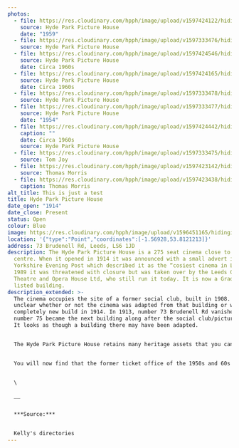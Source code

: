 ```yaml
---
photos:
  - file: https://res.cloudinary.com/hpph/image/upload/v1597424122/hidinginplainsight/HPPH_-_1959_14.jpg
    source: Hyde Park Picture House
    date: "1959"
  - file: https://res.cloudinary.com/hpph/image/upload/v1597333476/hidinginplainsight/HPPH_07.jpg
    source: Hyde Park Picture House
  - file: https://res.cloudinary.com/hpph/image/upload/v1597424546/hidinginplainsight/HPPH_circa_1960s_12.jpg
    source: Hyde Park Picture House
    date: Circa 1960s
  - file: https://res.cloudinary.com/hpph/image/upload/v1597424165/hidinginplainsight/HPPH_circa_1960s_10.jpg
    source: Hyde Park Picture House
    date: Circa 1960s
  - file: https://res.cloudinary.com/hpph/image/upload/v1597333478/hidinginplainsight/HPPH_06.jpg
    source: Hyde Park Picture House
  - file: https://res.cloudinary.com/hpph/image/upload/v1597333477/hidinginplainsight/HPPH_08.jpg
    source: Hyde Park Picture House
    date: "1954"
  - file: https://res.cloudinary.com/hpph/image/upload/v1597424442/hidinginplainsight/HPPH_circa_1960s.jpg
    caption: ""
    date: Circa 1960s
    source: Hyde Park Picture House
  - file: https://res.cloudinary.com/hpph/image/upload/v1597333475/hidinginplainsight/HPPH.jpg
    source: Tom Joy
  - file: https://res.cloudinary.com/hpph/image/upload/v1597423142/hidinginplainsight/Hyde_Park_-_Thomas_Morris_1.tiff
    source: Thomas Morris
  - file: https://res.cloudinary.com/hpph/image/upload/v1597423438/hidinginplainsight/Hyde_Park_-_Thomas_Morris_4.tiff
    caption: Thomas Morris
alt_title: This is just a test
title: Hyde Park Picture House
date_open: "1914"
date_close: Present
status: Open
colour: Blue
image: https://res.cloudinary.com/hpph/image/upload/v1596451165/hidinginplainsight/hydeparkpicturehouse.svg
location: '{"type":"Point","coordinates":[-1.56928,53.8121213]}'
address: 73 Brudenell Rd, Leeds, LS6 1JD
description: The Hyde Park Picture House is a 275 seat cinema close to the city
  centre. When it opened in 1914 it was announced with a small advert in the
  Yorkshire Evening Post which described it as the “cosiest cinema in Leeds”. In
  1989 it was threatened with closure but was taken over by the Leeds Grand
  Theatre and Opera House Ltd, who still run it today. It is now a Grade II
  listed building.
description_extended: >-
  The cinema occupies the site of a former social club, built in 1908. It is
  unclear whether or not the cinema was adapted from that building or was a
  completely new build in 1914. In 1913, number 73 Brudenell Rd vanished and
  number 75 became the next building along after the social club/picture house.
  It looks as though a building there may have been adapted.


  The Hyde Park Picture House retains many heritage assets that you can still see today. Inside the cinema there are nine working gas lights, which are lit every day when the is cinema open. Alongside modern equipment in the projection room there are two restored Cinemeccanica 'Victoria 8' 35mm projectors, these date fom the 1960s and were previously installed in the Louge cinema. The ornate iron lamp pillar outside is also Grade II listed.


  You will now find that the former ticket office of the 1950s and 60s is a tiny shop that sells sweets, cakes and drinks. Going back to the cinema’s earliest years, that same space would have been occupied by a fireplace.


  \

  __ 


  ***Source:***


  Kelly's directories
---
```

